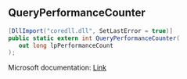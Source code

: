 ## QueryPerformanceCounter

```csharp
[DllImport("coredll.dll", SetLastError = true)]
public static extern int QueryPerformanceCounter(
   out long lpPerformanceCount
);
```

Microsoft documentation: [Link](https://docs.microsoft.com/en-us/windows/win32/api/profileapi/nf-profileapi-queryperformancecounter)
